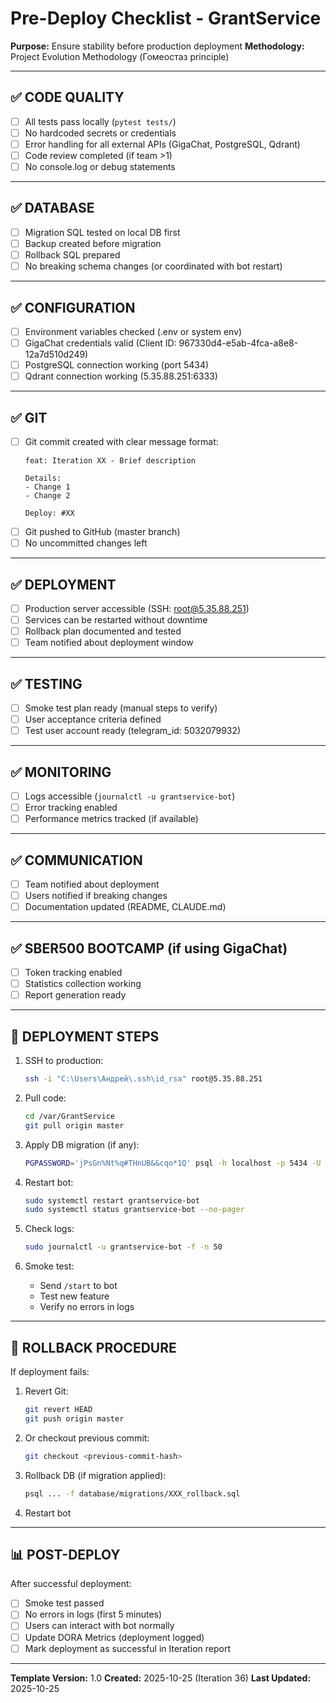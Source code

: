 # Pre-Deploy Checklist - GrantService

**Purpose:** Ensure stability before production deployment
**Methodology:** Project Evolution Methodology (Гомеостаз principle)

---

## ✅ CODE QUALITY

- [ ] All tests pass locally (`pytest tests/`)
- [ ] No hardcoded secrets or credentials
- [ ] Error handling for all external APIs (GigaChat, PostgreSQL, Qdrant)
- [ ] Code review completed (if team >1)
- [ ] No console.log or debug statements

---

## ✅ DATABASE

- [ ] Migration SQL tested on local DB first
- [ ] Backup created before migration
- [ ] Rollback SQL prepared
- [ ] No breaking schema changes (or coordinated with bot restart)

---

## ✅ CONFIGURATION

- [ ] Environment variables checked (.env or system env)
- [ ] GigaChat credentials valid (Client ID: 967330d4-e5ab-4fca-a8e8-12a7d510d249)
- [ ] PostgreSQL connection working (port 5434)
- [ ] Qdrant connection working (5.35.88.251:6333)

---

## ✅ GIT

- [ ] Git commit created with clear message format:
  ```
  feat: Iteration XX - Brief description

  Details:
  - Change 1
  - Change 2

  Deploy: #XX
  ```
- [ ] Git pushed to GitHub (master branch)
- [ ] No uncommitted changes left

---

## ✅ DEPLOYMENT

- [ ] Production server accessible (SSH: root@5.35.88.251)
- [ ] Services can be restarted without downtime
- [ ] Rollback plan documented and tested
- [ ] Team notified about deployment window

---

## ✅ TESTING

- [ ] Smoke test plan ready (manual steps to verify)
- [ ] User acceptance criteria defined
- [ ] Test user account ready (telegram_id: 5032079932)

---

## ✅ MONITORING

- [ ] Logs accessible (`journalctl -u grantservice-bot`)
- [ ] Error tracking enabled
- [ ] Performance metrics tracked (if available)

---

## ✅ COMMUNICATION

- [ ] Team notified about deployment
- [ ] Users notified if breaking changes
- [ ] Documentation updated (README, CLAUDE.md)

---

## ✅ SBER500 BOOTCAMP (if using GigaChat)

- [ ] Token tracking enabled
- [ ] Statistics collection working
- [ ] Report generation ready

---

## 🚀 DEPLOYMENT STEPS

1. SSH to production:
   ```bash
   ssh -i "C:\Users\Андрей\.ssh\id_rsa" root@5.35.88.251
   ```

2. Pull code:
   ```bash
   cd /var/GrantService
   git pull origin master
   ```

3. Apply DB migration (if any):
   ```bash
   PGPASSWORD='jPsGn%Nt%q#THnUB&&cqo*1Q' psql -h localhost -p 5434 -U grantservice -d grantservice -f database/migrations/XXX.sql
   ```

4. Restart bot:
   ```bash
   sudo systemctl restart grantservice-bot
   sudo systemctl status grantservice-bot --no-pager
   ```

5. Check logs:
   ```bash
   sudo journalctl -u grantservice-bot -f -n 50
   ```

6. Smoke test:
   - Send `/start` to bot
   - Test new feature
   - Verify no errors in logs

---

## 🔄 ROLLBACK PROCEDURE

If deployment fails:

1. Revert Git:
   ```bash
   git revert HEAD
   git push origin master
   ```

2. Or checkout previous commit:
   ```bash
   git checkout <previous-commit-hash>
   ```

3. Rollback DB (if migration applied):
   ```bash
   psql ... -f database/migrations/XXX_rollback.sql
   ```

4. Restart bot

---

## 📊 POST-DEPLOY

After successful deployment:

- [ ] Smoke test passed
- [ ] No errors in logs (first 5 minutes)
- [ ] Users can interact with bot normally
- [ ] Update DORA Metrics (deployment logged)
- [ ] Mark deployment as successful in Iteration report

---

**Template Version:** 1.0
**Created:** 2025-10-25 (Iteration 36)
**Last Updated:** 2025-10-25
